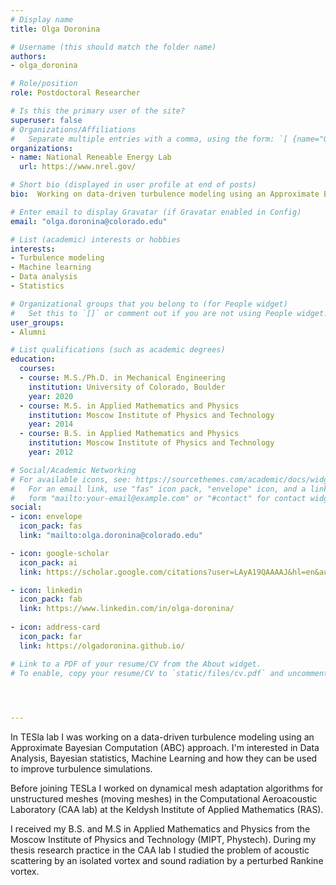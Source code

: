 ```yaml
---
# Display name
title: Olga Doronina

# Username (this should match the folder name)
authors:
- olga_doronina

# Role/position
role: Postdoctoral Researcher

# Is this the primary user of the site?
superuser: false
# Organizations/Affiliations
#   Separate multiple entries with a comma, using the form: `[ {name="Org1", url=""}, {name="Org2", url=""} ]`.
organizations:
- name: National Reneable Energy Lab
  url: https://www.nrel.gov/

# Short bio (displayed in user profile at end of posts)
bio:  Working on data-driven turbulence modeling using an Approximate Bayesian Computation (ABC) approach.

# Enter email to display Gravatar (if Gravatar enabled in Config)
email: "olga.doronina@colorado.edu"

# List (academic) interests or hobbies
interests:
- Turbulence modeling
- Machine learning
- Data analysis
- Statistics

# Organizational groups that you belong to (for People widget)
#   Set this to `[]` or comment out if you are not using People widget.
user_groups:
- Alumni

# List qualifications (such as academic degrees)
education:
  courses:
  - course: M.S./Ph.D. in Mechanical Engineering
    institution: University of Colorado, Boulder
    year: 2020
  - course: M.S. in Applied Mathematics and Physics
    institution: Moscow Institute of Physics and Technology
    year: 2014
  - course: B.S. in Applied Mathematics and Physics
    institution: Moscow Institute of Physics and Technology
    year: 2012

# Social/Academic Networking
# For available icons, see: https://sourcethemes.com/academic/docs/widgets/#icons
#   For an email link, use "fas" icon pack, "envelope" icon, and a link in the
#   form "mailto:your-email@example.com" or "#contact" for contact widget.
social:
- icon: envelope
  icon_pack: fas
  link: "mailto:olga.doronina@colorado.edu"

- icon: google-scholar
  icon_pack: ai
  link: https://scholar.google.com/citations?user=LAyA19QAAAAJ&hl=en&authuser=1

- icon: linkedin
  icon_pack: fab
  link: https://www.linkedin.com/in/olga-doronina/
  
- icon: address-card
  icon_pack: far
  link: https://olgadoronina.github.io/

# Link to a PDF of your resume/CV from the About widget.
# To enable, copy your resume/CV to `static/files/cv.pdf` and uncomment the lines below.  

  


---
```

In TESla lab I was working on a data-driven turbulence modeling using an Approximate Bayesian Computation (ABC) approach. 
I'm interested in Data Analysis, Bayesian statistics, Machine Learning and how they can be used to 
improve turbulence simulations.   

Before joining TESLa I worked on dynamical mesh adaptation algorithms for unstructured meshes 
(moving meshes) in the Computational Aeroacoustic Laboratory (CAA lab) at the Keldysh Institute of Applied Mathematics (RAS).

I received my B.S. and M.S in Applied Mathematics and Physics from the Moscow Institute of Physics and Technology 
(MIPT, Phystech). During my thesis research practice in the CAA lab I studied the problem of acoustic scattering 
by an isolated vortex and sound radiation by a perturbed Rankine vortex. 


 

